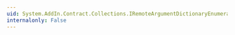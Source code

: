 ```yaml
---
uid: System.AddIn.Contract.Collections.IRemoteArgumentDictionaryEnumeratorContract.GetValue
internalonly: False
---
```

